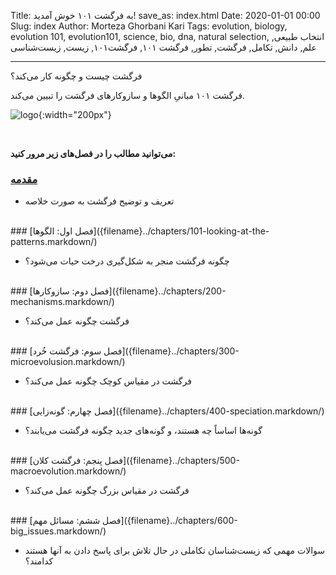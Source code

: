 Title: به فرگشت ۱۰۱ خوش آمدید!
save_as: index.html
Date: 2020-01-01 00:00
Slug: index
Author: Morteza Ghorbani Kari
Tags: evolution, biology, evolution 101, evolution101, science, bio, dna, natural selection, انتخاب طبیعی, علم, دانش, تکامل, فرگشت, تطور, فرگشت ۱۰۱, فرگشت۱۰۱, زیست, زیست‌شناسی

------
فرگشت چیست و چگونه کار می‌کند؟

فرگشت ۱۰۱ مبانیِ الگو‌ها و سازوکارهای فرگشت را تبیین می‌کند.

![logo]({static}/images/circular.jpg){:width="200px"}

<br>

**می‌توانید مطالب را در فصل‌های زیر مرور کنید:**

### [مقدمه]({filename}../chapters/001-introduction_to_evolution.markdown/)

- تعریف و توضیح فرگشت به صورت خلاصه
<br>
### [فصل اول: الگوها]({filename}../chapters/101-looking-at-the-patterns.markdown/)

- چگونه فرگشت منجر به شکل‌گیری درخت حیات می‌شود؟
<br>
### [فصل دوم: سازوکارها]({filename}../chapters/200-mechanisms.markdown/)

- فرگشت چگونه عمل می‌کند؟
<br>
### [فصل سوم: فرگشت خُرد]({filename}../chapters/300-microevolusion.markdown/)

- فرگشت در مقیاس کوچک چگونه عمل می‌کند؟
<br>
### [فصل چهارم: گونه‌زایی]({filename}../chapters/400-speciation.markdown/)

- گونه‌ها اساساً چه هستند، و گونه‌های جدید چگونه فرگشت می‌یابند؟
<br>
### [فصل پنجم: فرگشت کلان]({filename}../chapters/500-macroevolution.markdown/)

- فرگشت در مقیاس بزرگ چگونه عمل می‌کند؟
<br>
### [فصل ششم: مسائل مهم]({filename}../chapters/600-big_issues.markdown/)

- سوالات مهمی که زیست‌شناسان تکاملی در حال تلاش برای پاسخ دادن به آنها هستند کدامند؟

<br>